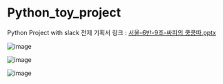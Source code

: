 # Python_toy_project
Python Project with slack
  전제 기획서 링크 : [서울-6반-9조-싸피의 쿵쿵따.pptx](https://github.com/Seo-donghoon/Python_toy_project/files/8749206/-6.-9.-.pptx)

![image](https://user-images.githubusercontent.com/67277380/169690547-17d369d7-2969-4e7f-b5f4-92736217da04.png)

![image](https://user-images.githubusercontent.com/67277380/169690558-1e0ae9a9-80fa-4eb7-b040-433305cde82b.png)


![image](https://user-images.githubusercontent.com/67277380/169690592-70fd51eb-e989-4098-9bba-451a84682b06.png)
